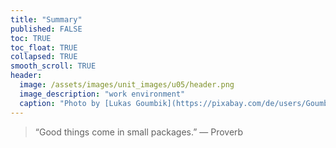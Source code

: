 ```yaml
---
title: "Summary"
published: FALSE
toc: TRUE
toc_float: TRUE
collapsed: TRUE
smooth_scroll: TRUE
header:
  image: /assets/images/unit_images/u05/header.png
  image_description: "work environment"
  caption: "Photo by [Lukas Goumbik](https://pixabay.com/de/users/Goumbik-3752482/?utm_source=link-attribution&amp;utm_medium=referral&amp;utm_campaign=image&amp;utm_content=2055522) from [Pixabay](https://pixabay.com)"
---
```


> “Good things come in small packages.” — Proverb
<!--more-->
